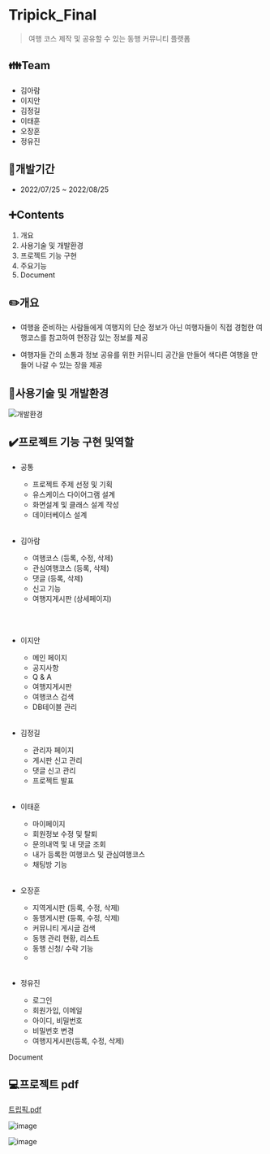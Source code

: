 # Tripick_Final
> 여행 코스 제작 및 공유할 수 있는 동행 커뮤니티 플랫폼






## :family:Team
+ 김아람
+ 이지안
+ 김정길
+ 이태훈
+ 오장훈
+ 정유진


## :calendar:개발기간
+ 2022/07/25 ~ 2022/08/25

## :heavy_plus_sign:Contents
1. 개요
3. 사용기술 및 개발환경
4. 프로젝트 기능 구현
5. 주요기능
6. Document

## :pencil2:개요
- 여행을 준비하는 사람들에게 여행지의 단순 정보가 아닌 여행자들이 직접 경험한 여행코스를 참고하여 현장감 있는 정보를 제공

- 여행자들 간의 소통과 정보 공유를 위한 커뮤니티 공간을 만들어 색다른 여행을 만들어 나갈 수 있는 장을 제공

## :hammer:사용기술 및 개발환경
![개발환경](https://user-images.githubusercontent.com/110151138/206117535-2d4d508e-b2cf-4fec-961f-5106788c0cce.jpg)


## :heavy_check_mark:프로젝트 기능 구현 및역할
+ 공통
  + 프로젝트 주제 선정 및 기획
  + 유스케이스 다이어그램 설계
  + 화면설계 및 클래스 설계 작성
  + 데이터베이스 설계
<br><br>

+ 김아람
  + 여행코스 (등록, 수정, 삭제)
  + 관심여행코스 (등록, 삭제)
  + 댓글 (등록, 삭제)
  + 신고 기능
  + 여행지게시판 (상세페이지)

<br><br>


+ 이지안
  + 메인 페이지
  + 공지사항
  + Q & A
  + 여행지게시판
  + 여행코스 검색
  + DB테이블 관리
<br><br>


+ 김정길
  + 관리자 페이지
  + 게시판 신고 관리
  + 댓글 신고 관리
  + 프로젝트 발표
<br><br>


+ 이태훈
  + 마이페이지
  + 회원정보 수정 및 탈퇴
  + 문의내역 및 내 댓글 조회
  + 내가 등록한 여행코스 및 관심여행코스
  + 채팅방 기능
<br><br>


+ 오장훈
  + 지역게시판 (등록, 수정, 삭제)
  + 동행게시판 (등록, 수정, 삭제)
  + 커뮤니티 게시글 검색
  + 동행 관리 현황, 리스트
  + 동행 신청/ 수락 기능
  + <br><br>

+ 정유진
  + 로그인
  + 회원가입, 이메일
  + 아이디, 비밀번호
  + 비밀번호 변경
  + 여행지게시판(등록, 수정, 삭제)

Document
## :computer:프로젝트 pdf
[트립픽.pdf](https://github.com/ryandev7/Tripick_Final/files/10163657/pdf.pdf)

![image](https://user-images.githubusercontent.com/110151138/206121261-e520c23a-8aee-4167-86d7-3ceba534d672.png)

![image](https://user-images.githubusercontent.com/110151138/206121422-4619cda8-fede-49f0-a331-d8f1be57a8f1.png)

